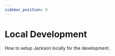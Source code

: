 ```yaml
---
sidebar_position: 8
---
```


# Local Development

How to setup Jackson locally for the development.
